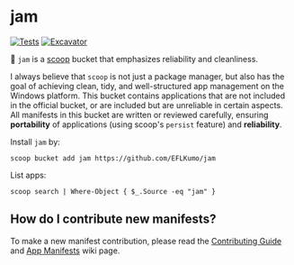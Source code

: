 # jam

[![Tests](https://github.com/EFLKumo/jam/actions/workflows/ci.yml/badge.svg)](https://github.com/EFLKumo/jam/actions/workflows/ci.yml) [![Excavator](https://github.com/EFLKumo/jam/actions/workflows/excavator.yml/badge.svg)](https://github.com/EFLKumo/jam/actions/workflows/excavator.yml)

🍯 `jam` is a [scoop](https://scoop.sh) bucket that emphasizes reliability and cleanliness.

I always believe that `scoop` is not just a package manager, but also has the goal of achieving clean, tidy, and well-structured app management on the Windows platform. This bucket contains applications that are not included in the official bucket, or are included but are unreliable in certain aspects. All manifests in this bucket are written or reviewed carefully, ensuring **portability** of applications (using scoop's `persist` feature) and **reliability**.

Install `jam` by:
```pwsh
scoop bucket add jam https://github.com/EFLKumo/jam
```

List apps:
```pwsh
scoop search | Where-Object { $_.Source -eq "jam" }
```

## How do I contribute new manifests?

To make a new manifest contribution, please read the [Contributing
Guide](https://github.com/ScoopInstaller/.github/blob/main/.github/CONTRIBUTING.md)
and [App Manifests](https://github.com/ScoopInstaller/Scoop/wiki/App-Manifests)
wiki page.
